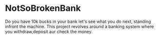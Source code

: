 # NotSoBrokenBank
Do you have 10k bucks in your bank let's see what you do next, standing infront the machine.
This project revolves around a banking system where you withdraw,deposit aur check the money.
